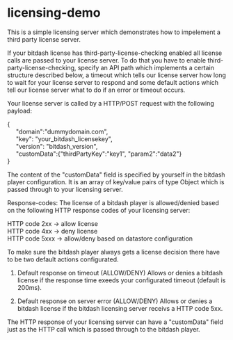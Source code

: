 # licensing-demo

This is a simple licensing server which demonstrates how to impelement a third party license server.

If your bitdash license has third-party-license-checking enabled all license calls are passed to your license server.
To do that you have to enable third-party-license-checking, specify an API path which implements a certain structure described below, a timeout which tells our license server how long to wait for your license server to respond and some default actions which tell our license server what to do if an error or timeout occurs.

Your license server is called by a HTTP/POST request with the following payload:

{<br>
<span style="margin-left:20px;"></span>"domain":"dummydomain.com",<br>
<span style="margin-left:20px;"></span>"key": "your_bitdash_licensekey",<br>
<span style="margin-left:20px;"></span>"version": "bitdash_version",<br>
<span style="margin-left:20px;"></span>"customData":{"thirdPartyKey":"key1", "param2":"data2"}<br>
}

The content of the "customData" field is specified by yourself in the bitdash player configuration. It is an array of key/value pairs of type Object which is passed through to your licensing server.

Response-codes:
The license of a bitdash player is allowed/denied based on the following HTTP response codes of your licensing server:

HTTP code 2xx -> allow license<br>
HTTP code 4xx -> deny license<br>
HTTP code 5xxx -> allow/deny based on datastore configuration<br>


To make sure the bitdash player always gets a license decision there have to be two default actions configurated.

1) Default response on timeout (ALLOW/DENY)
   Allows or denies a bitdash license if the response time exeeds your configurated timeout (default is 200ms).

2) Default response on server error (ALLOW/DENY)
   Allows or denies a bitdash license if the bitdash licensing server receivs a HTTP code 5xx.

The HTTP response of your licensing server can have a "customData" field just as the HTTP call which is passed
through to the bitdash player.
   
